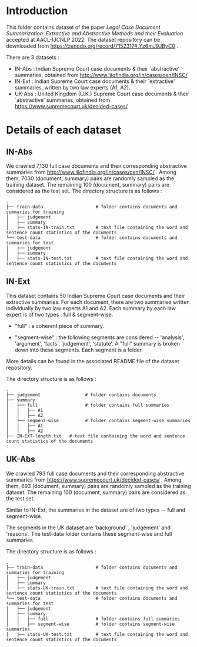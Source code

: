 # Introduction

This folder contains dataset of the paper *Legal Case Document Summarization: Extractive and Abstractive Methods and their Evaluation* accepted at AACL-IJCNLP 2022. The dataset repository can be downloaded from https://zenodo.org/record/7152317#.Yz6mJ9JByC0 .

There are 3 datasets :
- IN-Abs : Indian Supreme Court case documents & their `abstractive' summaries, obtained from http://www.liiofindia.org/in/cases/cen/INSC/
- IN-Ext : Indian Supreme Court case documents & their `extractive' summaries, written by two law experts (A1, A2).
- UK-Abs : United Kingdom (U.K.) Supreme Court case documents & their `abstractive' summaries, obtained from https://www.supremecourt.uk/decided-cases/

# Details of each dataset

## IN-Abs
We crawled 7,130 full case documents and their corresponding abstractive summaries from http://www.liiofindia.org/in/cases/cen/INSC/ .
Among them, 7030 (document, summary) pairs are randomly sampled as the training dataset. The remaining 100 (document, summary)
pairs are considered as the test set. The directory structure is as follows :


    .
    ├── train-data                    # folder contains documents and summaries for training
    │   ├── judgement              
    │   ├── summary             
    │   ├── stats-IN-train.txt        # text file containing the word and sentence count statistics of the documents
    └── test-data                     # folder contains documents and summaries for test
    │   ├── judgement              
    │   ├── summary
    │   ├── stats-IN-test.txt         # text file containing the word and sentence count statistics of the documents
    
## IN-Ext

This dataset contains 50 Indian Supreme Court case documents and their extractive summaries. For each document, there are two summaries written individually by two law experts A1 and A2. Each summary by each law expert is of two types : full & segment-wise.

- "full" : a coherent piece of summary.

- "segment-wise" : the following segments are considered -- 'analysis', 'argument', 'facts', 'judgement', 'statute'. A "full" summary is broken down into these segments. Each segment is a folder.

More details can be found in the associated README file of the dataset repository.

The directory structure is as follows :


    .
    ├── judgement                 # folder contains documents           
    ├── summary    
    │   ├── full                  # folder contains full summaries
    │   │   ├── A1
    │   │   ├── A2
    │   ├── segment-wise          # folder contains segment-wise summaries
    │   │   ├── A1
    │   │   ├── A2
    ├── IN-EXT-length.txt   # text file containing the word and sentence count statistics of the documents
    
## UK-Abs
We crawled 793 full case documents and their corresponding abstractive summaries from https://www.supremecourt.uk/decided-cases/ . Among them, 693 (document, summary) pairs are randomly sampled as the training dataset. The remaining 100 (document, summary) pairs are considered as the test set. 

Similar to IN-Ext, the summaries in the dataset are of two types -- full and segment-wise. 

The segments in the UK dataset are 'background' , 'judgement' and 'reasons'. The test-data folder contains these segment-wise and full summaries.

The directory structure is as follows :


    .
    ├── train-data                    # folder contains documents and summaries for training
    │   ├── judgement              
    │   ├── summary             
    │   ├── stats-UK-train.txt        # text file containing the word and sentence count statistics of the documents
    └── test-data                     # folder contains documents and summaries for test
    │   ├── judgement              
    │   ├── summary
    │   │   ├── full                  # folder contains full summaries
    │   │   ├── segment-wise          # folder contains segment-wise summaries
    │   ├── stats-UK-test.txt         # text file containing the word and sentence count statistics of the documents
    


